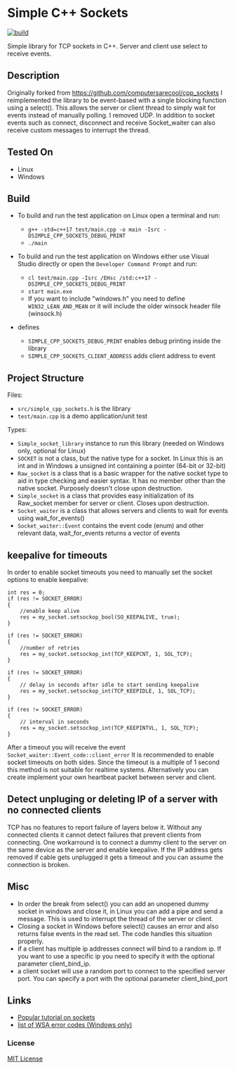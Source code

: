 # Simple C++ Sockets
[![build](https://github.com/ChrisIdema/cpp_sockets/actions/workflows/ci.yml/badge.svg?branch=master)](https://github.com/ChrisIdema/cpp_sockets/actions/workflows/ci.yml)


Simple library for TCP sockets in C++. Server and client use select to receive events.

## Description

Originally forked from https://github.com/computersarecool/cpp_sockets 
I reimplemented the library to be event-based with a single blocking function using a select(). This allows the server or client thread to simply wait for events instead of manually polling. I removed UDP.
In addition to socket events such as connect, disconnect and receive Socket_waiter can also receive custom messages to interrupt the thread.

## Tested On
- Linux
- Windows

## Build
- To build and run the test application on Linux open a terminal and run:
    - `g++ -std=c++17 test/main.cpp -o main -Isrc -DSIMPLE_CPP_SOCKETS_DEBUG_PRINT`
    - `./main`

- To build and run the test application on Windows either use Visual Studio directly or open the `Developer Command Prompt` and run:
    - `cl test/main.cpp -Isrc /EHsc /std:c++17 -DSIMPLE_CPP_SOCKETS_DEBUG_PRINT`
    - `start main.exe`
    - If you want to include "windows.h" you need to define `WIN32_LEAN_AND_MEAN` or it will include the older winsock header file (winsock.h)

- defines
    - `SIMPLE_CPP_SOCKETS_DEBUG_PRINT` enables debug printing inside the library
    - `SIMPLE_CPP_SOCKETS_CLIENT_ADDRESS` adds client address to event

## Project Structure
Files:
- `src/simple_cpp_sockets.h` is the library
- `test/main.cpp` is a demo application/unit test

Types:
- `Simple_socket_library` instance to run this library (needed on Windows only, optional for Linux)
- `SOCKET` is not a class, but the native type for a socket. In Linux this is an int and in Windows a unsigned int containing a pointer (64-bit or 32-bit)
- `Raw_socket` is a class that is a basic wrapper for the native socket type to aid in type checking and easier syntax. It has no member other than the native socket. Purposely doesn't close upon destruction.
- `Simple_socket` is a class that provides easy initialization of its Raw_socket member for server or client. Closes upon destruction.
- `Socket_waiter` is a class that allows servers and clients to wait for events using wait_for_events()
- `Socket_waiter::Event` contains the event code (enum) and other relevant data, wait_for_events returns a vector of events


## keepalive for timeouts

In order to enable socket timeouts you need to manually set the socket options to enable keepalive:

```
int res = 0;
if (res != SOCKET_ERROR)
{
    //enable keep alive
    res = my_socket.setsockop_bool(SO_KEEPALIVE, true); 
}

if (res != SOCKET_ERROR)
{
    //number of retries
    res = my_socket.setsockop_int(TCP_KEEPCNT, 1, SOL_TCP); 
}

if (res != SOCKET_ERROR)
{
    // delay in seconds after idle to start sending keepalive
    res = my_socket.setsockop_int(TCP_KEEPIDLE, 1, SOL_TCP);
}

if (res != SOCKET_ERROR)
{
    // interval in seconds
    res = my_socket.setsockop_int(TCP_KEEPINTVL, 1, SOL_TCP);
}
```

After a timeout you will receive the event `Socket_waiter::Event_code::client_error`
It is recommended to enable socket timeouts on both sides. Since the timeout is a multiple of 1 second this method is not suitable for realtime systems. Alternatively you can create implement your own heartbeat packet between server and client.

## Detect unpluging or deleting IP of a server with no connected clients

TCP has no features to report failure of layers below it. Without any connected clients it cannot detect failures that prevent clients from connecting. One workarround is to connect a dummy client to the server on the same device as the server and enable keepalive. If the IP address gets removed if cable gets unplugged it gets a timeout and you can assume the connection is broken.

## Misc
- In order the break from select() you can add an unopened dummy socket in windows and close it, in Linux you can add a pipe and send a message. This is used to interrupt the thread of the server or client.
- Closing a socket in Windows before select() causes an error and also returns false events in the read set. The code handles this situation properly.
- if a client has multiple ip addresses connect will bind to a random ip. If you want to use a specific ip you need to specify it with the optional parameter client_bind_ip.
- a client socket will use a random port to connect to the specified server port. You can specify a port with the optional parameter client_bind_port

## Links
- [Popular tutorial on sockets](https://beej.us/guide/bgnet/) 
- [list of WSA error codes (Windows only)](https://learn.microsoft.com/en-us/windows/win32/winsock/windows-sockets-error-codes-2)
	
### License

[MIT License](http://en.wikipedia.org/wiki/MIT_License)

